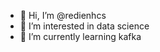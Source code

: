 - 👋 Hi, I’m @redienhcs
- 👀 I’m interested in data science
- 🌱 I’m currently learning kafka

<!---
redienhcs/redienhcs is a ✨ special ✨ repository because its `README.md` (this file) appears on your GitHub profile.
You can click the Preview link to take a look at your changes.
--->
